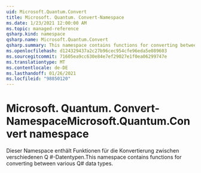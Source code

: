 ```yaml
---
uid: Microsoft.Quantum.Convert
title: Microsoft. Quantum. Convert-Namespace
ms.date: 1/23/2021 12:00:00 AM
ms.topic: managed-reference
qsharp.kind: namespace
qsharp.name: Microsoft.Quantum.Convert
qsharp.summary: This namespace contains functions for converting between various Q# data types.
ms.openlocfilehash: d124329437a2c27b96cec954cfe96eda5e089603
ms.sourcegitcommit: 71605ea9cc630e84e7ef29027e1f0ea06299747e
ms.translationtype: MT
ms.contentlocale: de-DE
ms.lasthandoff: 01/26/2021
ms.locfileid: "98850120"
---
```

# <a name="microsoftquantumconvert-namespace"></a><span data-ttu-id="512ba-102">Microsoft. Quantum. Convert-Namespace</span><span class="sxs-lookup"><span data-stu-id="512ba-102">Microsoft.Quantum.Convert namespace</span></span>

<span data-ttu-id="512ba-103">Dieser Namespace enthält Funktionen für die Konvertierung zwischen verschiedenen Q #-Datentypen.</span><span class="sxs-lookup"><span data-stu-id="512ba-103">This namespace contains functions for converting between various Q# data types.</span></span>

